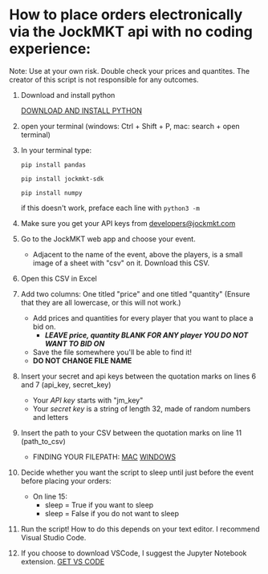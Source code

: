 # How to place orders electronically via the JockMKT api with no coding experience:

Note: Use at your own risk. Double check your prices and quantites. The creator of this script is not responsible for any outcomes.

1. Download and install python

    [DOWNLOAD AND INSTALL PYTHON](https://www.python.org/downloads/)

2. open your terminal (windows: Ctrl + Shift + P, mac: search + open terminal)

3. In your terminal type:

    ``pip install pandas``

    ``pip install jockmkt-sdk``

    ``pip install numpy``

    if this doesn't work, preface each line with ``python3 -m``

4. Make sure you get your API keys from developers@jockmkt.com

5. Go to the JockMKT web app and choose your event.
    - Adjacent to the name of the event, above the players, is a small image of a sheet with "csv" on it. Download this CSV.

6. Open this CSV in Excel

7. Add two columns: One titled "price" and one titled "quantity" (Ensure that they are all lowercase, or this will not work.)
    - Add prices and quantities for every player that you want to place a bid on. 
        - ***LEAVE price, quantity BLANK FOR ANY player YOU DO NOT WANT TO BID ON***
    - Save the file somewhere you'll be able to find it!
    - **DO NOT CHANGE FILE NAME**

8. Insert your secret and api keys between the quotation marks on lines 6 and 7 (api_key, secret_key)
    - Your *API key* starts with "jm_key"
    - Your *secret key* is a string of length 32, made of random numbers and letters

9. Insert the path to your CSV between the quotation marks on line 11 (path_to_csv)
    - FINDING YOUR FILEPATH:
        [MAC](https://support.apple.com/guide/mac-help/get-file-folder-and-disk-information-on-mac-mchlp1774/mac)
        [WINDOWS](https://www.softwareok.com/?seite=faq-Windows-10&faq=40)

10. Decide whether you want the script to sleep until just before the event before placing your orders:
    - On line 15: 
        - sleep = True if you want to sleep
        - sleep = False if you do not want to sleep

11. Run the script! How to do this depends on your text editor. I recommend Visual Studio Code.

12. If you choose to download VSCode, I suggest the Jupyter Notebook extension.
    [GET VS CODE](https://code.visualstudio.com/download)
    
